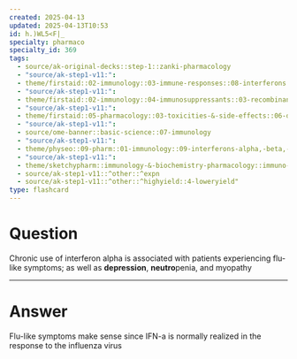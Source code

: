 ```yaml
---
created: 2025-04-13
updated: 2025-04-13T10:53
id: h.)WL5<F|_
specialty: pharmaco
specialty_id: 369
tags:
  - source/ak-original-decks::step-1::zanki-pharmacology
  - "source/ak-step1-v11:": 
  - theme/firstaid::02-immunology::03-immune-responses::08-interferons::ifn-a
  - "source/ak-step1-v11:": 
  - theme/firstaid::02-immunology::04-immunosuppressants::03-recombinant-cytokines-&-clinical-uses::immunotherapy::ifn-a
  - "source/ak-step1-v11:": 
  - theme/firstaid::05-pharmacology::03-toxicities-&-side-effects::06-drug-reactions---msk/skin/connect-tissue
  - "source/ak-step1-v11:": 
  - source/ome-banner::basic-science::07-immunology
  - "source/ak-step1-v11:": 
  - theme/physeo::09-pharm::01-immunology::09-interferons-alpha,-beta,-&-gamma
  - "source/ak-step1-v11:": 
  - theme/sketchypharm::immunology-&-biochemistry-pharmacology::immuno-stimulants-&-biochemistry-pharmacology::immunostimulants-(interferons,cytokine-therapy)
  - source/ak-step1-v11::^other::^expn
  - source/ak-step1-v11::^other::^highyield::4-loweryield"
type: flashcard
---
```


# Question
Chronic use of interferon alpha is associated with patients experiencing flu-like symptoms; as well as **depression**, **neutro**penia, and myopathy

---

# Answer
Flu-like symptoms make sense since IFN-a is normally realized in the response to the influenza virus